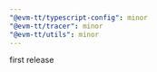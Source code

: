 ```yaml
---
"@evm-tt/typescript-config": minor
"@evm-tt/tracer": minor
"@evm-tt/utils": minor
---
```


first release
